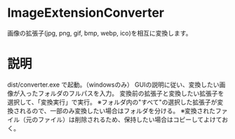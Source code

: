 # ImageExtensionConverter
画像の拡張子(jpg, png, gif, bmp, webp, ico)を相互に変換します。

# 説明
dist/converter.exe で起動。（windowsのみ）
GUIの説明に従い、変換したい画像が入ったフォルダのフルパスを入力。
変換前の拡張子と変換したい拡張子を選択して、「変換実行」で実行。
※フォルダ内の"すべて"の選択した拡張子が変換されるので、一部のみ変換したい場合はフォルダを分ける。
※変換されたファイル（元のファイル）は削除されるため、保持したい場合はコピーしてよけておく。
